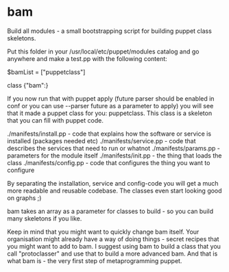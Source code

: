 # bam

Build all modules - a small bootstrapping script for building puppet class skeletons. 

Put this folder in your /usr/local/etc/puppet/modules catalog and go anywhere and make a test.pp with the following content:

$bamList = ["puppetclass"]

class {"bam":}


If you now run that with puppet apply (future parser should be enabled in conf or you can use --parser future as a parameter to apply)
you will see that it made a puppet class for you: puppetclass. This class is a skeleton that you can fill with puppet code. 

./manifests/install.pp - code that explains how the software or service is installed (packages needed etc)
./manifests/service.pp - code that describes the services that need to run or whatnot
./manifests/params.pp - parameters for the module itself
./manifests/init.pp - the thing that loads the class
./manifests/config.pp - code that configures the thing you want to configure

By separating the installation, service and config-code you will get a much more readable and reusable codebase. The classes
even start looking good on graphs ;)

bam takes an array as a parameter for classes to build - so you can build many skeletons if you like.

Keep in mind that you might want to quickly change bam itself. Your organisation might already have a way of doing things - secret
recipes that you might want to add to bam. I suggest using bam to build a class that you call "protoclasser" and use that to build a more advanced bam.
And that is what bam is - the very first step of metaprogramming puppet.


